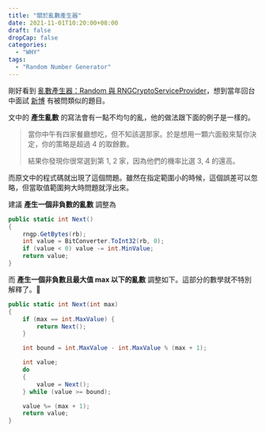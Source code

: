 ```yaml
---
title: "關於亂數產生器"
date: 2021-11-01T10:20:00+08:00
draft: false
dropCap: false
categories:
  - "WHY"
tags:
  - "Random Number Generator"
---
```


剛好看到 [亂數產生器：Random 與 RNGCryptoServiceProvider](https://blog.miniasp.com/post/2008/05/13/Random-vs-RNGCryptoServiceProvider)，想到當年回台中面試 [新博](http://www.simbo.com.tw/) 有被問類似的題目。 

<!--more-->

文中的 **產生亂數** 的寫法會有一點不均勻的亂，他的做法跟下面的例子是一樣的。

> 當你中午有四家餐廳想吃，但不知該選那家。於是想用一顆六面骰來幫你決定，你的策略是超過 4 的取餘數。
> 
> 結果你發現你很常選到第 1, 2 家，因為他們的機率比選 3, 4 的還高。

而原文中的程式碼就出現了這個問題。雖然在指定範圍小的時候，這個誤差可以忽略，但當取值範圍夠大時問題就浮出來。

建議 **產生一個非負數的亂數** 調整為

```cs
public static int Next()
{
    rngp.GetBytes(rb);
    int value = BitConverter.ToInt32(rb, 0);
    if (value < 0) value -= int.MinValue;
    return value;
}
```

而 **產生一個非負數且最大值 max 以下的亂數** 調整如下。這部分的數學就不特別解釋了。🤭

```cs
public static int Next(int max)
{
    if (max == int.MaxValue) {
        return Next();
    }

    int bound = int.MaxValue - int.MaxValue % (max + 1);

    int value;
    do
    {
        value = Next();
    } while (value >= bound);

    value %= (max + 1);
    return value;
}
```